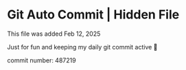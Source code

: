 # Git Auto Commit | Hidden File

This file was added Feb 12, 2025

Just for fun and keeping my daily git commit active 🤪

commit number: 487219
